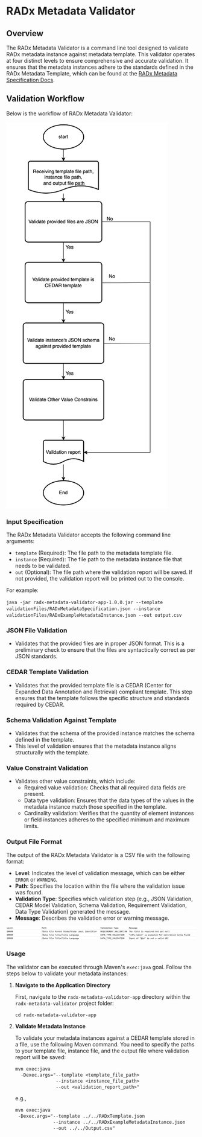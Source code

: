 # RADx Metadata Validator

## Overview
The RADx Metadata Validator is a command line tool designed to validate RADx metadata instance against metadata template. This validator operates at four distinct levels to ensure comprehensive and accurate validation. It ensures that the metadata instances adhere to the standards defined in the RADx Metadata Template, which can be found at the [RADx Metadata Specification Docs](https://radx.github.io/radx-metadata-specification-docs/).

## Validation Workflow
Below is the workflow of RADx Metadata Validator:

![Workflow of RADx Metadata Validator](Workflow.png)

### Input Specification
The RADx Metadata Validator accepts the following command line arguments:

- `template` (Required): The file path to the metadata template file.
- `instance` (Required): The file path to the metadata instance file that needs to be validated.
- `out` (Optional): The file path where the validation report will be saved. If not provided, the validation report will be printed out to the console.

For example:

`java -jar radx-metadata-validator-app-1.0.0.jar --template validationFiles/RADxMetadataSpecification.json --instance validationFiles/RADxExampleMetadataInstance.json --out output.csv`

### JSON File Validation
- Validates that the provided files are in proper JSON format. This is a preliminary check to ensure that the files are syntactically correct as per JSON standards.

### CEDAR Template Validation
- Validates that the provided template file is a CEDAR (Center for Expanded Data Annotation and Retrieval) compliant template. This step ensures that the template follows the specific structure and standards required by CEDAR.

### Schema Validation Against Template
- Validates that the schema of the provided instance matches the schema defined in the template.
- This level of validation ensures that the metadata instance aligns structurally with the template.

### Value Constraint Validation
- Validates other value constraints, which include:
    - Required value validation: Checks that all required data fields are present.
    - Data type validation: Ensures that the data types of the values in the metadata instance match those specified in the template.
    - Cardinality validation: Verifies that the quantity of element instances or field instances adheres to the specified minimum and maximum limits.

### Output File Format
The output of the RADx Metadata Validator is a CSV file with the following format:

- **Level**: Indicates the level of validation message, which can be either `ERROR` or `WARNING`.
- **Path**: Specifies the location within the file where the validation issue was found.
- **Validation Type**: Specifies which validation step (e.g., JSON Validation, CEDAR Model Validation, Schema Validation, Requirement Validation, Data Type Validation) generated the message.
- **Message**: Describes the validation error or warning message.

![Validation Report](ValidationReportExample.png)

### Usage
The validator can be executed through Maven's `exec:java` goal. Follow the steps below to validate your metadata instances:
1. **Navigate to the Application Directory**
   
    First, navigate to the `radx-metadata-validator-app` directory within the `radx-metadata-validator` project folder:

   ```
   cd radx-metadata-validator-app
   ```

2. **Validate Metadata Instance**
   
    To validate your metadata instances against a CEDAR template stored in a file, use the following Maven command. You need to specify the paths to your template file, instance file, and the output file where validation report will be saved:
    
   ```
   mvn exec:java 
     -Dexec.args="--template <template_file_path> 
                  --instance <instance_file_path> 
                  --out <validation_report_path>"
    ```

    e.g., 

    ```
    mvn exec:java 
     -Dexec.args="--template ../../RADxTemplate.json
                  --instance ../../RADxExampleMetadataInstance.json 
                  --out ../../Output.csv"
    ```

